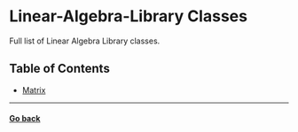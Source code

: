 # **Linear-Algebra-Library Classes**
Full list of Linear Algebra Library classes.
## **Table of Contents**
- [Matrix](https://github.com/SergeyShor/Linear-Algebra-Library/blob/main/docs/markdown/classes/Matrix.md)

---
#### [Go back](https://github.com/SergeyShor/Linear-Algebra-Library/blob/main/docs/Documentation.md)
